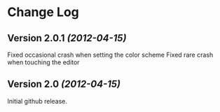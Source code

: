 Change Log
===============================================================================

Version 2.0.1 *(2012-04-15)*
----------------------------
Fixed occasional crash when setting the color scheme
Fixed rare crash when touching the editor


Version 2.0 *(2012-04-15)*
----------------------------
Initial github release.
